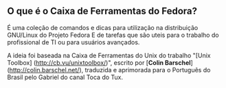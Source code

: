 ## O que é o Caixa de Ferramentas do Fedora?
É uma coleção de comandos e dicas para utilização na distribuição GNU/Linux do Projeto Fedora
E de tarefas que são uteis para o trabalho do profissional de TI ou para usuários avançados.

A ideia foi baseada na Caixa de Ferramentas do Unix do trabalho "[Unix Toolbox] (http://cb.vu/unixtoolbox/)",
escrito por [__Colin Barschel__] (http://colin.barschel.net/), traduzida e aprimorada para o Português do Brasil pelo Gabriel do canal Toca do Tux.
